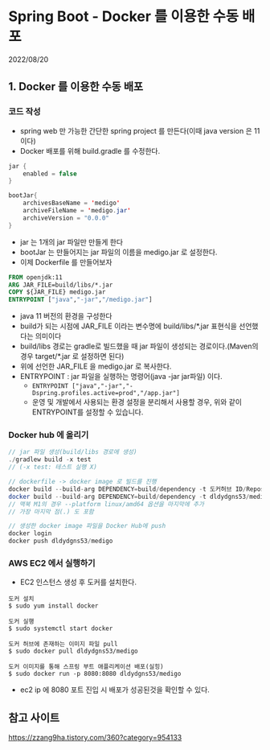 # Spring Boot - Docker 를 이용한 수동 배포
2022/08/20

## 1. Docker 를 이용한 수동 배포
### 코드 작성
- spring web 만 가능한 간단한 spring project 를 만든다(이때 java version 은 11 이다)
- Docker 배포를 위해 build.gradle 를 수정한다.
```java
jar {
	enabled = false
}

bootJar{
	archivesBaseName = 'medigo'
	archiveFileName = 'medigo.jar'
	archiveVersion = "0.0.0"
}
```
- jar 는 1개의 jar 파일만 만들게 한다
- bootJar 는 만들어지는 jar 파일의 이름을 medigo.jar 로 설정한다.
- 이제 Dockerfile 를 만들어보자
```dockerfile
FROM openjdk:11
ARG JAR_FILE=build/libs/*.jar
COPY ${JAR_FILE} medigo.jar
ENTRYPOINT ["java","-jar","/medigo.jar"]
```
- java 11 버전의 환경을 구성한다
- build가 되는 시점에 JAR_FILE 이라는 변수명에 build/libs/*.jar 표현식을 선언했다는 의미이다
- build/libs 경로는 gradle로 빌드했을 때 jar 파일이 생성되는 경로이다.(Maven의 경우 target/*.jar 로 설정하면 된다)
- 위에 선언한 JAR_FILE 을 medigo.jar 로 복사한다.
- ENTRYPOINT : jar 파일을 실행하는 명령어(java -jar jar파일) 이다.
  - `ENTRYPOINT ["java","-jar","-Dspring.profiles.active=prod","/app.jar"]`
  - 운영 및 개발에서 사용되는 환경 설정을 분리해서 사용할 경우, 위와 같이 ENTRYPOINT를 설정할 수 있습니다.

### Docker hub 에 올리기
```java
// jar 파일 생성(build/libs 경로에 생성)
./gradlew build -x test
// (-x test: 테스트 실행 X)

// dockerfile -> docker image 로 빌드를 진행
docker build --build-arg DEPENDENCY=build/dependency -t 도커허브 ID/Repository --platform linux/amd64 .
docker build --build-arg DEPENDENCY=build/dependency -t dldydgns53/medigo .
// 맥북 M1의 경우 --platform linux/amd64 옵션을 마지막에 추가
// 가장 마지막 점(.) 도 포함

// 생성한 docker image 파일을 Docker Hub에 push
docker login
docker push dldydgns53/medigo
```

### AWS EC2 에서 실행하기
- EC2 인스턴스 생성 후 도커를 설치한다.
```text
도커 설치
$ sudo yum install docker

도커 실행
$ sudo systemctl start docker

도커 허브에 존재하는 이미지 파일 pull
$ sudo docker pull dldydgns53/medigo

도커 이미지를 통해 스프링 부트 애플리케이션 배포(실힝)
$ sudo docker run -p 8080:8080 dldydgns53/medigo
```
- ec2 ip 에 8080 포트 진입 시 배포가 성공된것을 확인할 수 있다.

## 참고 사이트
https://zzang9ha.tistory.com/360?category=954133